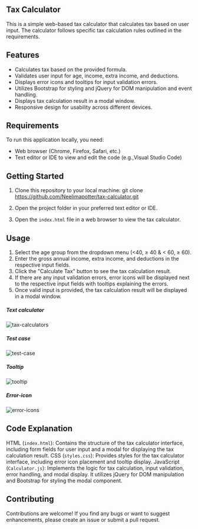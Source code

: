## Tax Calculator

This is a simple web-based tax calculator that calculates tax based on user input. The calculator follows specific tax calculation rules outlined in the requirements.

## Features 

- Calculates tax based on the provided formula.
- Validates user input for age, income, extra income, and deductions.
- Displays error icons and tooltips for input validation errors.
- Utilizes Bootstrap for styling and jQuery for DOM manipulation and event handling.
- Displays tax calculation result in a modal window.
- Responsive design for usability across different devices.

## Requirements

To run this application locally, you need:
- Web browser (Chrome, Firefox, Safari, etc.)
- Text editor or IDE to view and edit the code (e.g.,Visual Studio Code)

## Getting Started

1. Clone this repository to your local machine:
git clone <https://github.com/Neelimapotter/tax-calculator.git>

2. Open the project folder in your preferred text editor or IDE.

3. Open the `index.html` file in a web browser to view the tax calculator.

## Usage

1. Select the age group from the dropdown menu (<40, ≥ 40 & < 60, ≥ 60).
2. Enter the gross annual income, extra income, and deductions in the respective input fields.
3. Click the "Calculate Tax" button to see the tax calculation result.
4. If there are any input validation errors, error icons will be displayed next to the respective input fields with tooltips explaining the errors.
5. Once valid input is provided, the tax calculation result will be displayed in a modal window.


##### Text calculator

![tax-calculators](https://github.com/Neelimapotter/tax-calculator/assets/130246444/4034e1e1-e9da-4592-a17c-8cf141d4a064)

##### Test case

 ![test-case](https://github.com/Neelimapotter/tax-calculator/assets/130246444/bfd21058-8e28-4547-a354-244d1653f5df)

##### Tooltip

![tooltip](https://github.com/Neelimapotter/tax-calculator/assets/130246444/8253deb3-7432-46b0-9436-06262ff1b30d)

##### Error-icon
 
 ![error-icons](https://github.com/Neelimapotter/tax-calculator/assets/130246444/ec82d52d-c60a-4734-ba0a-7b183d259580)
   
## Code Explanation
HTML (`index.html`): Contains the structure of the tax calculator interface, including form fields for user input and a modal for displaying the tax calculation result.
CSS (`styles.css`): Provides styles for the tax calculator interface, including error icon placement and tooltip display.
JavaScript (`Calculator.js`): Implements the logic for tax calculation, input validation, error handling, and modal display. It utilizes jQuery for DOM manipulation and Bootstrap for styling the modal component.


## Contributing 

Contributions are welcome! If you find any bugs or want to suggest enhancements, please create an issue or submit a pull request.
